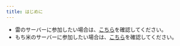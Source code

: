 ```yaml
---
title: はじめに
---
```


- 雷のサーバーに参加したい場合は、[こちら](/minecraft/getting-started/)を確認してください。
- もち米のサーバーに参加したい場合は、[こちら](/minecraft/getting-started/mochi)を確認してください。
